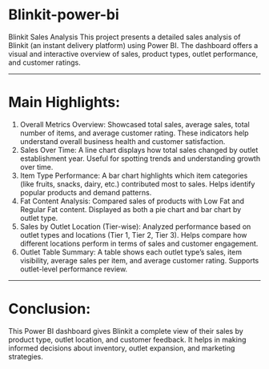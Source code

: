 # Blinkit-power-bi
Blinkit Sales Analysis 
This project presents a detailed sales analysis of Blinkit (an instant delivery platform) using Power BI. The dashboard offers a visual and interactive overview of sales, product types, outlet performance, and customer ratings.
________________________________________
# Main Highlights:
1.	Overall Metrics Overview:
	Showcased total sales, average sales, total number of items, and average customer rating.
	These indicators help understand overall business health and customer satisfaction.
2.	Sales Over Time:
	A line chart displays how total sales changed by outlet establishment year.
	Useful for spotting trends and understanding growth over time.
3.	Item Type Performance:
	A bar chart highlights which item categories (like fruits, snacks, dairy, etc.) contributed most to sales.
	Helps identify popular products and demand patterns.
4.	Fat Content Analysis:
	Compared sales of products with Low Fat and Regular Fat content.
	Displayed as both a pie chart and bar chart by outlet type.
5.	Sales by Outlet Location (Tier-wise):
	Analyzed performance based on outlet types and locations (Tier 1, Tier 2, Tier 3).
	Helps compare how different locations perform in terms of sales and customer engagement.
6.	Outlet Table Summary:
	A table shows each outlet type’s sales, item visibility, average sales per item, and average customer rating.
	Supports outlet-level performance review.
________________________________________
# Conclusion:
This Power BI dashboard gives Blinkit a complete view of their sales by product type, outlet location, and customer feedback. It helps in making informed decisions about inventory, outlet expansion, and marketing strategies.
